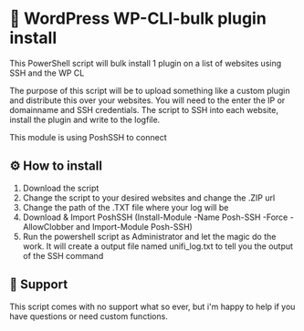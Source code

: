 # 🚀 WordPress WP-CLI-bulk plugin install
This PowerShell script will bulk install 1 plugin on a list of websites using SSH and the WP CL

The purpose of this script will be to upload something like a custom plugin and distribute this over your websites.
You will need to the enter the IP or domainname and SSH credentials.
The script to SSH into each website, install the plugin and write to the logfile.

This module is using PoshSSH to connect

## ⚙️ How to install
1. Download the script
2. Change the script to your desired websites and change the .ZIP url
3. Change the path of the .TXT file where your log will be
4. Download & Import PoshSSH (Install-Module -Name Posh-SSH -Force -AllowClobber and Import-Module Posh-SSH)
5. Run the powershell script as Administrator and let the magic do the work.
It will create a output file named unifi_log.txt to tell you the output of the SSH command

## 💬 Support
This script comes with no support what so ever, but i'm happy to help if you have questions or need custom functions.
